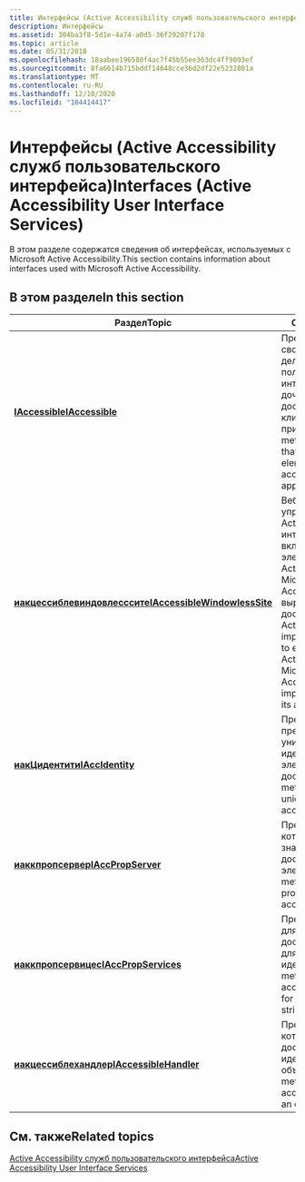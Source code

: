 ```yaml
---
title: Интерфейсы (Active Accessibility служб пользовательского интерфейса)
description: Интерфейсы
ms.assetid: 304ba3f8-5d1e-4a74-a0d5-36f29207f178
ms.topic: article
ms.date: 05/31/2018
ms.openlocfilehash: 18aabee196580f4ac7f45b55ee363dc4ff9093ef
ms.sourcegitcommit: 8fa6614b715bddf14648cce36d2df22e5232801a
ms.translationtype: MT
ms.contentlocale: ru-RU
ms.lasthandoff: 12/10/2020
ms.locfileid: "104414417"
---
```

# <a name="interfaces-active-accessibility-user-interface-services"></a><span data-ttu-id="9edb0-103">Интерфейсы (Active Accessibility служб пользовательского интерфейса)</span><span class="sxs-lookup"><span data-stu-id="9edb0-103">Interfaces (Active Accessibility User Interface Services)</span></span>

<span data-ttu-id="9edb0-104">В этом разделе содержатся сведения об интерфейсах, используемых с Microsoft Active Accessibility.</span><span class="sxs-lookup"><span data-stu-id="9edb0-104">This section contains information about interfaces used with Microsoft Active Accessibility.</span></span>

## <a name="in-this-section"></a><span data-ttu-id="9edb0-105">В этом разделе</span><span class="sxs-lookup"><span data-stu-id="9edb0-105">In this section</span></span>



| <span data-ttu-id="9edb0-106">Раздел</span><span class="sxs-lookup"><span data-stu-id="9edb0-106">Topic</span></span>                                                                                | <span data-ttu-id="9edb0-107">Описание</span><span class="sxs-lookup"><span data-stu-id="9edb0-107">Description</span></span>                                                                                                                                                                                          |
|--------------------------------------------------------------------------------------|------------------------------------------------------------------------------------------------------------------------------------------------------------------------------------------------------|
| [<span data-ttu-id="9edb0-108">**IAccessible**</span><span class="sxs-lookup"><span data-stu-id="9edb0-108">**IAccessible**</span></span>](/windows/desktop/api/oleacc/nn-oleacc-iaccessible)<br/>                                        | <span data-ttu-id="9edb0-109">Предоставляет методы и свойства, которые делают элемент пользовательского интерфейса и его дочерние элементы доступными для клиентских приложений.</span><span class="sxs-lookup"><span data-stu-id="9edb0-109">Exposes methods and properties that make a user interface element and its children accessible to client applications.</span></span><br/>                                                                     |
| [<span data-ttu-id="9edb0-110">**иакцессиблевиндовлесссите**</span><span class="sxs-lookup"><span data-stu-id="9edb0-110">**IAccessibleWindowlessSite**</span></span>](/windows/desktop/api/oleacc/nn-oleacc-iaccessiblewindowlesssite)<br/> | <span data-ttu-id="9edb0-111">Веб-узел элементов управления Microsoft ActiveX реализует этот интерфейс, чтобы включить безоконный элемент управления ActiveX с реализацией Microsoft Active Accessibility, чтобы выразить его доступность.</span><span class="sxs-lookup"><span data-stu-id="9edb0-111">A Microsoft ActiveX control site implements this interface to enable a windowless ActiveX control that has a Microsoft Active Accessibility implementation to express its accessibility.</span></span> <br/> |
| [<span data-ttu-id="9edb0-112">**иакЦидентити**</span><span class="sxs-lookup"><span data-stu-id="9edb0-112">**IAccIdentity**</span></span>](/windows/desktop/api/oleacc/nn-oleacc-iaccidentity)<br/>                                      | <span data-ttu-id="9edb0-113">Предоставляет метод, предоставляющий уникальный идентификатор для элемента, доступного для доступа.</span><span class="sxs-lookup"><span data-stu-id="9edb0-113">Exposes a method that provides a unique identifier for an accessible element.</span></span><br/>                                                                                                             |
| [<span data-ttu-id="9edb0-114">**иаккпропсервер**</span><span class="sxs-lookup"><span data-stu-id="9edb0-114">**IAccPropServer**</span></span>](/windows/desktop/api/oleacc/nn-oleacc-iaccpropserver)<br/>                                  | <span data-ttu-id="9edb0-115">Предоставляет метод, который получает значение свойства для доступного элемента.</span><span class="sxs-lookup"><span data-stu-id="9edb0-115">Exposes a method that retrieves a property value for an accessible element.</span></span><br/>                                                                                                               |
| [<span data-ttu-id="9edb0-116">**иаккпропсервицес**</span><span class="sxs-lookup"><span data-stu-id="9edb0-116">**IAccPropServices**</span></span>](/windows/desktop/api/oleacc/nn-oleacc-iaccpropservices)<br/>                              | <span data-ttu-id="9edb0-117">Предоставляет методы для аннотирования доступных элементов и для управления строками идентификаторов.</span><span class="sxs-lookup"><span data-stu-id="9edb0-117">Exposes methods for annotating accessible elements and for manipulating identity strings.</span></span> <br/>                                                                                                |
| [<span data-ttu-id="9edb0-118">**иакцессиблехандлер**</span><span class="sxs-lookup"><span data-stu-id="9edb0-118">**IAccessibleHandler**</span></span>](/windows/desktop/api/oleacc/nn-oleacc-iaccessiblehandler)<br/>                          | <span data-ttu-id="9edb0-119">Предоставляет метод, который получает доступный элемент из идентификатора объекта.</span><span class="sxs-lookup"><span data-stu-id="9edb0-119">Exposes a method that retrieves an accessible element from an object ID.</span></span><br/>                                                                                                                  |



 

## <a name="related-topics"></a><span data-ttu-id="9edb0-120">См. также</span><span class="sxs-lookup"><span data-stu-id="9edb0-120">Related topics</span></span>

<dl> <dt>

[<span data-ttu-id="9edb0-121">Active Accessibility служб пользовательского интерфейса</span><span class="sxs-lookup"><span data-stu-id="9edb0-121">Active Accessibility User Interface Services</span></span>](active-accessibility-user-interface-services-ref.md)
</dt> </dl>

 

